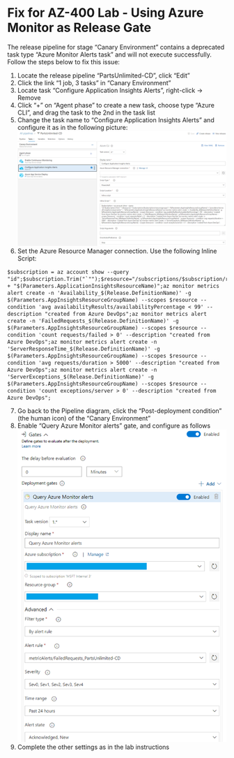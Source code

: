 # Fix for AZ-400 Lab - Using Azure Monitor as Release Gate

The release pipeline for stage “Canary Environment” contains a deprecated task type “Azure Monitor Alerts task” and will not execute successfully. Follow the steps below to fix this issue:

1. Locate the release pipeline “PartsUnlimited-CD”, click “Edit”
2. Click the link “1 job, 3 tasks” in “Canary Environment”
3. Locate task “Configure Application Insights Alerts”, right-click -> Remove
4. Click “+” on “Agent phase” to create a new task, choose type “Azure CLI”, and drag the task to the 2nd in the task list
5. Change the task name to “Configure Application Insights Alerts” and configure it as in the following picture:
![](images/RelaseGateLab-pipeline.png)
6. Set the Azure Resource Manager connection. Use the following Inline Script:
~~~~
$subscription = az account show --query "id";$subscription.Trim("`"");$resource="/subscriptions/$subscription/resourcegroups/"+"$(Parameters.AppInsightsResourceGroupName)"+"/providers/microsoft.insights/components/" + "$(Parameters.ApplicationInsightsResourceName)";az monitor metrics alert create -n 'Availability_$(Release.DefinitionName)' -g $(Parameters.AppInsightsResourceGroupName) --scopes $resource --condition 'avg availabilityResults/availabilityPercentage < 99' --description "created from Azure DevOps";az monitor metrics alert create -n 'FailedRequests_$(Release.DefinitionName)' -g $(Parameters.AppInsightsResourceGroupName) --scopes $resource --condition 'count requests/failed > 0' --description "created from Azure DevOps";az monitor metrics alert create -n 'ServerResponseTime_$(Release.DefinitionName)' -g $(Parameters.AppInsightsResourceGroupName) --scopes $resource --condition 'avg requests/duration > 5000' --description "created from Azure DevOps";az monitor metrics alert create -n 'ServerExceptions_$(Release.DefinitionName)' -g $(Parameters.AppInsightsResourceGroupName) --scopes $resource --condition 'count exceptions/server > 0' --description "created from Azure DevOps";
~~~~
7. Go back to the Pipeline diagram, click the “Post-deployment condition” (the human icon) of the “Canary Environment”
8. Enable “Query Azure Monitor alerts” gate, and configure as follows
![](images/RelaseGateLab-post-gate.png)
9. Complete the other settings as in the lab instructions
